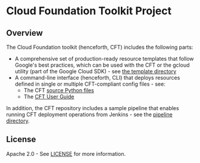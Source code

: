 # Cloud Foundation Toolkit Project

## Overview

The Cloud Foundation toolkit (henceforth, CFT) includes the following parts:

- A comprehensive set of production-ready resource templates that follow
  Google's best practices, which can be used with the CFT or the gcloud
  utility (part of the Google Cloud SDK) - see
  [the template directory](../templates/README.md)
- A command-line interface (henceforth, CLI) that deploys resources defined in
  single or multiple CFT-compliant config files - see:
  - The CFT [source Python files](../src)
  - The [CFT User Guide](../docs/userguide.md)

In addition, the CFT repository includes a sample pipeline that enables running
CFT deployment operations from Jenkins - see the
[pipeline directory](../pipeline/README.md).

## License

Apache 2.0 - See [LICENSE](LICENSE) for more information.